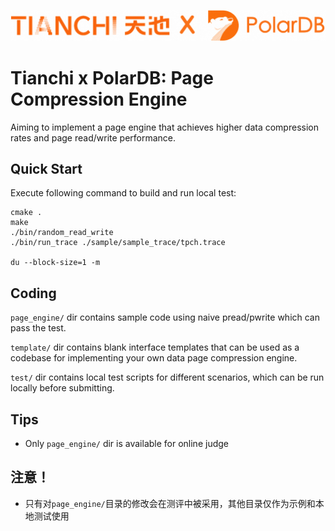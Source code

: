 ![plot](./banner.png)

# Tianchi x PolarDB: Page Compression Engine

Aiming to implement a page engine that achieves higher data compression rates and page read/write performance.

## Quick Start

Execute following command to build and run local test:

```
cmake .
make
./bin/random_read_write
./bin/run_trace ./sample/sample_trace/tpch.trace

du --block-size=1 -m
```

## Coding

`page_engine/` dir contains sample code using naive pread/pwrite which can pass the test.

`template/` dir contains blank interface templates that can be used as a codebase for implementing your own data page compression engine.

`test/` dir contains local test scripts for different scenarios, which can be run locally before submitting.

## Tips

- Only `page_engine/` dir is available for online judge

## 注意！
- 只有对`page_engine/`目录的修改会在测评中被采用，其他目录仅作为示例和本地测试使用
